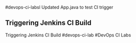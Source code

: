 #devops-ci-labsl
Updated App.java to test CI trigger
## Triggering Jenkins CI Build

Triggering Jenkins CI Build
#devops-ci-lab
#DevOps CI Labs
